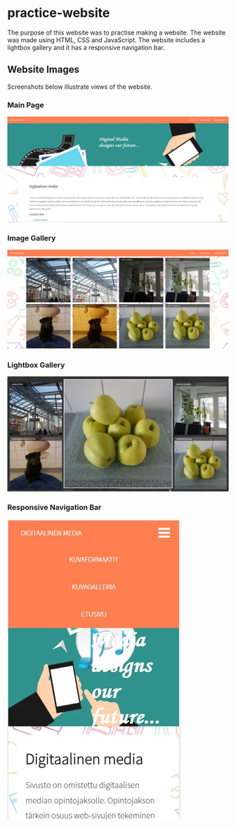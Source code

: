 # practice-website
The purpose of this website was to practise making a website.
The website was made using HTML, CSS and JavaScript.
The website includes a lightbox gallery and it has a responsive navigation bar.

## Website Images
Screenshots below illustrate views of the website.

### Main Page
![Screenshot](images/main-page.JPG)

### Image Gallery
![Screenshot](images/image-gallery.JPG)

### Lightbox Gallery
![Screenshot](images/lightbox.JPG)

### Responsive Navigation Bar
![Screenshot](images/res-nav-bar.JPG)